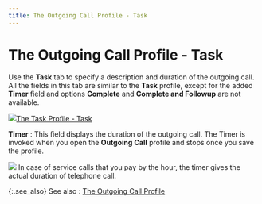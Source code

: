 ```yaml
---
title: The Outgoing Call Profile - Task
---
```


# The Outgoing Call Profile - Task


Use the **Task** tab to specify a description and duration of the outgoing call. All the fields in this tab are similar to the **Task** profile, except for the added **Timer** field and options **Complete** and **Complete and Followup** are not available.


![]({{site.cm_baseurl}}/img/lens.gif)[The Task Profile - Task]({{site.cm_baseurl}}/tasks/create-a-task/the-task-profile/the_task_profile_task.html)


**Timer**
: This field displays the duration of the outgoing call. The Timer is invoked when you open the **Outgoing Call** profile and stops once you save the profile.


![]({{site.cm_baseurl}}/img/example.gif)  In case of service calls that you pay by the hour, the timer gives the actual duration of telephone call.


{:.see_also}
See also
: [The Outgoing Call Profile]({{site.cm_baseurl}}/tasks/outgoing-call/the_outgoing_call_profile.html)
